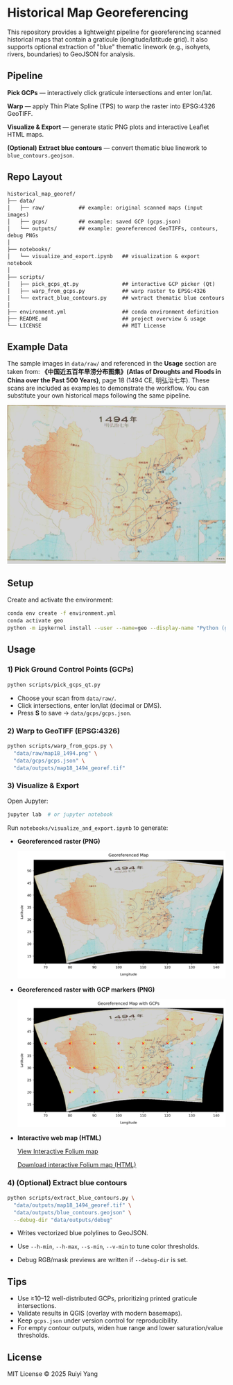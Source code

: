 # Historical Map Georeferencing 

This repository provides a lightweight pipeline for georeferencing scanned historical maps that contain a graticule (longitude/latitude grid). It also supports optional extraction of "blue" thematic linework (e.g., isohyets, rivers, boundaries) to GeoJSON for analysis.



## Pipeline

**Pick GCPs** — interactively click graticule intersections and enter lon/lat.  

**Warp** — apply Thin Plate Spline (TPS) to warp the raster into EPSG:4326 GeoTIFF.  

**Visualize & Export** — generate static PNG plots and interactive Leaflet HTML maps.  

**(Optional) Extract blue contours** — convert thematic blue linework to `blue_contours.geojson`.



## Repo Layout

```
historical_map_georef/
├── data/
│   ├── raw/           ## example: original scanned maps (input images)
│   ├── gcps/          ## example: saved GCP (gcps.json)
│   └── outputs/       ## example: georeferenced GeoTIFFs, contours, debug PNGs
│
├── notebooks/
│   └── visualize_and_export.ipynb   ## visualization & export notebook
│
├── scripts/
│   ├── pick_gcps_qt.py              ## interactive GCP picker (Qt)
│   ├── warp_from_gcps.py            ## warp raster to EPSG:4326
│   └── extract_blue_contours.py     ## wxtract thematic blue contours
│
├── environment.yml                  ## conda environment definition
├── README.md                        ## project overview & usage
└── LICENSE                          ## MIT License
```



## Example Data

The sample images in `data/raw/` and referenced in the **Usage** section are taken from: **《中国近五百年旱涝分布图集》(Atlas of Droughts and Floods in China over the Past 500 Years)**, page 18 (1494 CE, 明弘治七年). These scans are included as examples to demonstrate the workflow. You can substitute your own historical maps following the same pipeline. 

![Georeferenced 1494 map](data/raw/map18_1494.png)


## Setup

Create and activate the environment:

```bash
conda env create -f environment.yml
conda activate geo
python -m ipykernel install --user --name=geo --display-name "Python (geo)"
```



## Usage

### 1) Pick Ground Control Points (GCPs)

```bash
python scripts/pick_gcps_qt.py
```

- Choose your scan from `data/raw/`.
- Click intersections, enter lon/lat (decimal or DMS).
- Press **S** to save → `data/gcps/gcps.json`.

### 2) Warp to GeoTIFF (EPSG:4326)

```bash
python scripts/warp_from_gcps.py \
  "data/raw/map18_1494.png" \
  "data/gcps/gcps.json" \
  "data/outputs/map18_1494_georef.tif"
```

### 3) Visualize & Export

Open Jupyter: 

```bash
jupyter lab  # or jupyter notebook
```

Run `notebooks/visualize_and_export.ipynb` to generate:

- **Georeferenced raster (PNG)**  
  
  ![Georeferenced 1494 map](data/outputs/map18_1494_georef.png)

  
- **Georeferenced raster with GCP markers (PNG)**  
  
  ![Georeferenced 1494 map with GCPs overlaid](data/outputs/map18_1494_georef_gcps.png)

- **Interactive web map (HTML)**  
   
  [View Interactive Folium map](https://yryrena.github.io/historical_map_georef/map18_1494_interactive.html)
  
  [Download interactive Folium map (HTML)](data/outputs/map18_1494_interactive.html) 

### 4) (Optional) Extract blue contours

```bash
python scripts/extract_blue_contours.py \
  "data/outputs/map18_1494_georef.tif" \
  "data/outputs/blue_contours.geojson" \
  --debug-dir "data/outputs/debug"
```

- Writes vectorized blue polylines to GeoJSON.

- Use `--h-min`, `--h-max`, `--s-min`, `--v-min` to tune color thresholds.

- Debug RGB/mask previews are written if `--debug-dir` is set.



## Tips

- Use ≥10–12 well-distributed GCPs, prioritizing printed graticule intersections.
- Validate results in QGIS (overlay with modern basemaps).
- Keep `gcps.json` under version control for reproducibility.
- For empty contour outputs, widen hue range and lower saturation/value thresholds.



## License

MIT License © 2025 Ruiyi Yang
